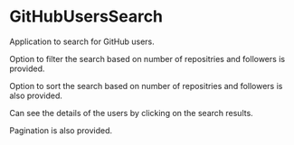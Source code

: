 # GitHubUsersSearch

Application to search for GitHub users. 

Option to filter the search based on number of repositries and followers is provided.

Option to sort the search based on number of repositries and followers is also provided.

Can see the details of the users by clicking on the search results.

Pagination is also provided.

